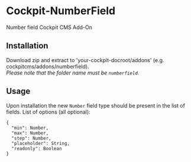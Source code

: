 # Cockpit-NumberField

Number field Cockpit CMS Add-On

## Installation

Download zip and extract to 'your-cockpit-docroot/addons' (e.g. cockpitcms/addons/numberfield).  
_Please note that the folder name must be `numberfield`._

## Usage

Upon installation the new `Number` field type should be present in the list of fields.
List of options (all optional):
```
{
  "min": Number,
  "max": Number,
  "step": Number,
  "placeholder": String,
  "readonly": Boolean
}
```
